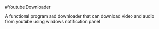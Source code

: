 #Youtube Downloader

A functional program and downloader that can download video and audio from youtube using windows notification panel
